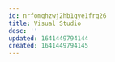 ```yaml
---
id: nrfomqhzwj2hb1qye1frq26
title: Visual Studio
desc: ''
updated: 1641449794144
created: 1641449794145
---
```



